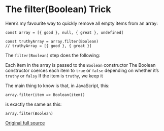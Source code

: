# The filter(Boolean) Trick

Here’s my favourite way to quickly remove all empty items from an array:

```
const array = [{ good }, null, { great }, undefined]

const truthyArray = array.filter(Boolean)
// truthyArray = [{ good }, { great }]
```

The `filter(Boolean)` step does the following:

Each item in the array is passed to the `Boolean` constructor
The Boolean constructor coerces each item to `true` or `false` depending on whether it’s `truthy` or `falsy`
If the item is `truthy`, we keep it

The main thing to know is that, in JavaScript, this:

```
array.filter(item => Boolean(item))
```

is exactly the same as this:

```
array.filter(Boolean)
```

[Original full source](https://michaeluloth.com/javascript-filter-boolean/)
